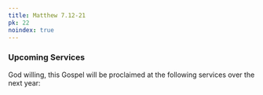 ```yaml
---
title: Matthew 7.12-21
pk: 22
noindex: true
---
```


### Upcoming Services

God willing, this Gospel will be proclaimed at the following services over the next year:


